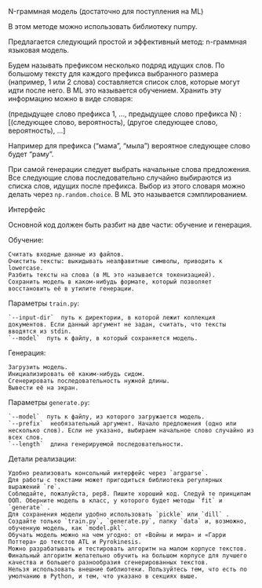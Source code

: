 N-граммная модель (достаточно для поступления на ML)

В этом методе можно использовать библиотеку numpy.


Предлагается следующий простой и эффективный метод: n-граммная языковая модель.


Будем называть префиксом несколько подряд идущих слов. По большому тексту для каждого префикса выбранного размера (например, 1 или 2 слова) составляется список слов, которые могут идти после него. В ML это называется обучением. Хранить эту информацию можно в виде словаря: 

(предыдущее слово префикса 1, ..., предыдущее слово префикса N) : 
[(следующее слово, вероятность), (другое следующее слово, вероятность), ...] 

Например для префикса (“мама”, “мыла”) вероятное следующее слово будет “раму”.


При самой генерации следует выбрать начальные слова предложения. Все следующие слова последовательно случайно выбираются из списка слов, идущих после префикса. Выбор из этого словаря можно делать через `np.random.choice`. В ML это называется сэмплированием.

Интерфейс

Основной код должен быть разбит на две части: обучение и генерация.


Обучение:

    Считать входные данные из файлов.
    Очистить тексты: выкидывать неалфавитные символы, приводить к lowercase.
    Разбить тексты на слова (в ML это называется токенизацией).
    Сохранить модель в каком-нибудь формате, который позволяет восстановить её в утилите генерации.


Параметры `train.py`:

    `--input-dir`  путь к директории, в которой лежит коллекция документов. Если данный аргумент не задан, считать, что тексты вводятся из stdin.
    `--model`  путь к файлу, в который сохраняется модель.


Генерация:

    Загрузить модель.
    Инициализировать её каким-нибудь сидом.
    Сгенерировать последовательность нужной длины.
    Вывести её на экран.


Параметры `generate.py`:

    `--model`  путь к файлу, из которого загружается модель.
    `--prefix`  необязательный аргумент. Начало предложения (одно или несколько слов). Если не указано, выбираем начальное слово случайно из всех слов.
    `--length`  длина генерируемой последовательности.


Детали реализации:

    Удобно реализовать консольный интерфейс через `argparse`.
    Для работы с текстами может пригодиться библиотека регулярных выражений `re`.
    Соблюдайте, пожалуйста, pep8. Пишите хороший код. Следуй те принципам ООП. Оберните модель в класс, у которого будет методы `fit` и `generate` .
    Для сохранения модели удобно использовать `pickle` или `dill` .
    Создайте только `train.py`, `generate.py`, папку `data` и, возможно, обученную модель, как `model.pkl`.
    Обучать модель можно на чем угодно: от «Войны и мира» и «Гарри Поттера» до текстов ATL и Pyrokinesis.
    Можно разрабатывать и тестировать алгоритм на малом корпусе текстов. Финальный алгоритм желательно обучить на большом корпусе для лучшего качества и большего разнообразия сгенерированных текстов.
    Нельзя использовать внешние библиотеки. Пользуйтесь тем, что есть по умолчанию в Python, и тем, что указано в секциях выше.